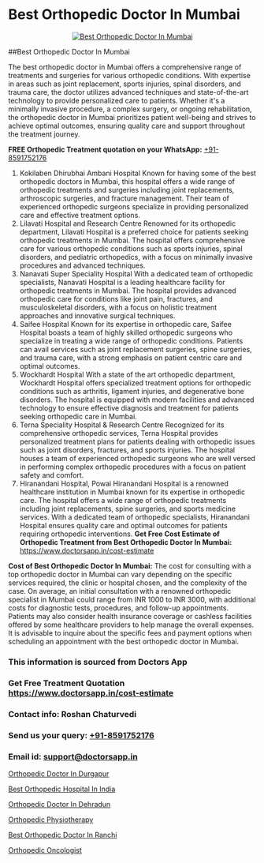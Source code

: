 # Best Orthopedic Doctor In Mumbai

<p align="center">
  <a href="https://doctorsapp.in">
    <img src="https://i.ibb.co/tqM3hNg/sqdqdqsddsa.png" alt="Best Orthopedic Doctor In Mumbai">
  </a>
</p>
##Best Orthopedic Doctor In Mumbai

The best orthopedic doctor in Mumbai offers a comprehensive range of treatments and surgeries for various orthopedic conditions. With expertise in areas such as joint replacement, sports injuries, spinal disorders, and trauma care, the doctor utilizes advanced techniques and state-of-the-art technology to provide personalized care to patients. Whether it's a minimally invasive procedure, a complex surgery, or ongoing rehabilitation, the orthopedic doctor in Mumbai prioritizes patient well-being and strives to achieve optimal outcomes, ensuring quality care and support throughout the treatment journey.

**FREE Orthopedic Treatment quotation on your WhatsApp:**  [+91-8591752176](https://api.whatsapp.com/send?phone=8591752176)

1) Kokilaben Dhirubhai Ambani Hospital   Known for having some of the best orthopedic doctors in Mumbai, this hospital offers a wide range of orthopedic treatments and surgeries including joint replacements, arthroscopic surgeries, and fracture management. Their team of experienced orthopedic surgeons specialize in providing personalized care and effective treatment options.
2) Lilavati Hospital and Research Centre   Renowned for its orthopedic department, Lilavati Hospital is a preferred choice for patients seeking orthopedic treatments in Mumbai. The hospital offers comprehensive care for various orthopedic conditions such as sports injuries, spinal disorders, and pediatric orthopedics, with a focus on minimally invasive procedures and advanced techniques.
3) Nanavati Super Speciality Hospital   With a dedicated team of orthopedic specialists, Nanavati Hospital is a leading healthcare facility for orthopedic treatments in Mumbai. The hospital provides advanced orthopedic care for conditions like joint pain, fractures, and musculoskeletal disorders, with a focus on holistic treatment approaches and innovative surgical techniques.
4) Saifee Hospital   Known for its expertise in orthopedic care, Saifee Hospital boasts a team of highly skilled orthopedic surgeons who specialize in treating a wide range of orthopedic conditions. Patients can avail services such as joint replacement surgeries, spine surgeries, and trauma care, with a strong emphasis on patient centric care and optimal outcomes.
5) Wockhardt Hospital   With a state of the art orthopedic department, Wockhardt Hospital offers specialized treatment options for orthopedic conditions such as arthritis, ligament injuries, and degenerative bone disorders. The hospital is equipped with modern facilities and advanced technology to ensure effective diagnosis and treatment for patients seeking orthopedic care in Mumbai.
6) Terna Speciality Hospital & Research Centre   Recognized for its comprehensive orthopedic services, Terna Hospital provides personalized treatment plans for patients dealing with orthopedic issues such as joint disorders, fractures, and sports injuries. The hospital houses a team of experienced orthopedic surgeons who are well versed in performing complex orthopedic procedures with a focus on patient safety and comfort.
7) Hiranandani Hospital, Powai   Hiranandani Hospital is a renowned healthcare institution in Mumbai known for its expertise in orthopedic care. The hospital offers a wide range of orthopedic treatments including joint replacements, spine surgeries, and sports medicine services. With a dedicated team of orthopedic specialists, Hiranandani Hospital ensures quality care and optimal outcomes for patients requiring orthopedic interventions.
**Get Free Cost Estimate of Orthopedic Treatment from Best Orthopedic Doctor In Mumbai:** https://www.doctorsapp.in/cost-estimate

**Cost of Best Orthopedic Doctor In Mumbai:**
The cost for consulting with a top orthopedic doctor in Mumbai can vary depending on the specific services required, the clinic or hospital chosen, and the complexity of the case. On average, an initial consultation with a renowned orthopedic specialist in Mumbai could range from INR 1000 to INR 3000, with additional costs for diagnostic tests, procedures, and follow-up appointments. Patients may also consider health insurance coverage or cashless facilities offered by some healthcare providers to help manage the overall expenses. It is advisable to inquire about the specific fees and payment options when scheduling an appointment with the best orthopedic doctor in Mumbai.

### This information is sourced from Doctors App 
### Get Free Treatment Quotation https://www.doctorsapp.in/cost-estimate
### Contact info: Roshan Chaturvedi 
### Send us your query: [+91-8591752176](https://api.whatsapp.com/send?phone=8591752176) 
### Email id: support@doctorsapp.in

[Orthopedic Doctor In Durgapur](https://www.linkedin.com/pulse/orthopedic-doctor-durgapur-acl-tear-treatment-s49be?trackingId=Gcvc5vTd6oINEhaN9g2fMA%3D%3D&lipi=urn%3Ali%3Apage%3Ad_flagship3_company_admin%3BxUBWLKzDRA2fVBqJ%2Fp%2FTnw%3D%3D)

[Best Orthopedic Hospital In India](https://www.linkedin.com/pulse/best-orthopedic-hospital-india-doctorsapp-rajshahi-jagse?trackingId=GxvW72CXinmy%2Fb5wBon5BQ%3D%3D&lipi=urn%3Ali%3Apage%3Ad_flagship3_company_admin%3BtGKQvLKET%2FOkWlJl4W0MBA%3D%3D)

[Orthopedic Doctor In Dehradun](https://medium.com/@vimalrana22/orthopedic-doctor-in-dehradun-a6c0bcc6ead0)

[Orthopedic Physiotherapy](https://medium.com/@vimalrana22/orthopedic-physiotherapy-591046fcb03b)

[Best Orthopedic Doctor In Ranchi](https://doctors-apps.github.io/doctorsapp/best-orthopedic-doctor-in-ranchi)

[Orthopedic Oncologist](https://doctors-apps.github.io/doctorsapp/orthopedic-oncologist)

